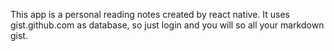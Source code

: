 This app is a personal reading notes created by react native. It uses gist.github.com as database, so just login and you will so all your markdown gist.  

